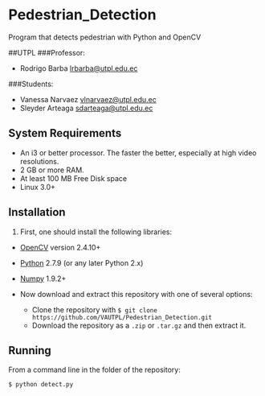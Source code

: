 # Pedestrian_Detection
Program that detects pedestrian with Python and OpenCV

##UTPL
###Professor:
- Rodrigo Barba [lrbarba@utpl.edu.ec](mailto:lrbarba@utpl.edu.ec)

###Students:
- Vanessa Narvaez [vlnarvaez@utpl.edu.ec](vlnarvaez@utpl.edu.ec)
- Sleyder Arteaga [sdarteaga@utpl.edu.ec](sdarteaga@utpl.edu.ec)

System Requirements
-------------------
* An i3 or better processor. The faster the better, especially at high video resolutions.
* 2 GB or more RAM.
* At least 100 MB Free Disk space
* Linux 3.0+

Installation
------------
1. First, one should install the following libraries:
  - [OpenCV](http://opencv.org/) version 2.4.10+
  - [Python](https://www.python.org/) 2.7.9 (or any later Python 2.x)
  - [Numpy](http://www.numpy.org/) 1.9.2+
  
- Now download and extract this repository with one of several options:
  - Clone the repository with `$ git clone https://github.com/VAUTPL/Pedestrian_Detection.git`
  - Download the repository as a `.zip` or `.tar.gz` and then extract it.

Running
-------
From a command line in the folder of the repository:

`$ python detect.py `
